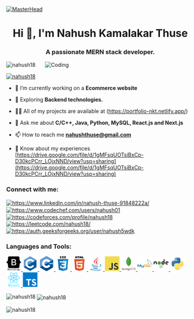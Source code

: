 [![MasterHead](https://user-images.githubusercontent.com/65373279/148280039-301b677b-74e7-49f8-af75-15e7c9253d74.png)]([https://rishavchanda.io](https://user-images.githubusercontent.com/65373279/148280039-301b677b-74e7-49f8-af75-15e7c9253d74.png))
<h1 align="center">Hi 👋, I'm Nahush Kamalakar Thuse</h1>
<h3 align="center">A passionate MERN stack developer.</h3>
<img align="right" alt="Coding" width="400" src="https://cdn.dribbble.com/users/1162077/screenshots/3848914/programmer.gif">
<p align="left"> <img src="https://komarev.com/ghpvc/?username=nahush18&label=Profile%20views&color=0e75b6&style=flat" alt="nahush18" /> </p>

<p align="left"> <a href="https://github.com/ryo-ma/github-profile-trophy"><img src="https://github-profile-trophy.vercel.app/?username=nahush18" alt="nahush18" /></a> </p>

- 🔭 I’m currently working on a **Ecommerce website**

- 🌱 Exploring **Backend technologies.**

- 👨‍💻 All of my projects are available at (https://portfolio-nkt.netlify.app/)

- 💬 Ask me about **C/C++, Java, Python, MySQL, React.js and Next.js**

- 📫 How to reach me **nahushthuse@gmail.com**

- 📄 Know about my experiences [https://drive.google.com/file/d/1gMFsqUOTsiBxCp-D30kcPCrr_LOjxNND/view?usp=sharing](https://drive.google.com/file/d/1gMFsqUOTsiBxCp-D30kcPCrr_LOjxNND/view?usp=sharing)

<h3 align="left">Connect with me:</h3>
<p align="left">
<a href="https://linkedin.com/in/https://www.linkedin.com/in/nahush-thuse-91848222a/" target="blank"><img align="center" src="https://raw.githubusercontent.com/rahuldkjain/github-profile-readme-generator/master/src/images/icons/Social/linked-in-alt.svg" alt="https://www.linkedin.com/in/nahush-thuse-91848222a/" height="30" width="40" /></a>
<a href="https://www.codechef.com/users/https://www.codechef.com/users/nahush01" target="blank"><img align="center" src="https://cdn.jsdelivr.net/npm/simple-icons@3.1.0/icons/codechef.svg" alt="https://www.codechef.com/users/nahush01" height="30" width="40" /></a>
<a href="https://codeforces.com/profile/https://codeforces.com/profile/nahush18" target="blank"><img align="center" src="https://raw.githubusercontent.com/rahuldkjain/github-profile-readme-generator/master/src/images/icons/Social/codeforces.svg" alt="https://codeforces.com/profile/nahush18" height="30" width="40" /></a>
<a href="https://www.leetcode.com/https://leetcode.com/nahush18/" target="blank"><img align="center" src="https://raw.githubusercontent.com/rahuldkjain/github-profile-readme-generator/master/src/images/icons/Social/leet-code.svg" alt="https://leetcode.com/nahush18/" height="30" width="40" /></a>
<a href="https://auth.geeksforgeeks.org/user/https://auth.geeksforgeeks.org/user/nahush5wdk" target="blank"><img align="center" src="https://raw.githubusercontent.com/rahuldkjain/github-profile-readme-generator/master/src/images/icons/Social/geeks-for-geeks.svg" alt="https://auth.geeksforgeeks.org/user/nahush5wdk" height="30" width="40" /></a>
</p>

<h3 align="left">Languages and Tools:</h3>
<p align="left"> <a href="https://getbootstrap.com" target="_blank" rel="noreferrer"> <img src="https://raw.githubusercontent.com/devicons/devicon/master/icons/bootstrap/bootstrap-plain-wordmark.svg" alt="bootstrap" width="40" height="40"/> </a> <a href="https://www.cprogramming.com/" target="_blank" rel="noreferrer"> <img src="https://raw.githubusercontent.com/devicons/devicon/master/icons/c/c-original.svg" alt="c" width="40" height="40"/> </a> <a href="https://www.w3schools.com/cpp/" target="_blank" rel="noreferrer"> <img src="https://raw.githubusercontent.com/devicons/devicon/master/icons/cplusplus/cplusplus-original.svg" alt="cplusplus" width="40" height="40"/> </a> <a href="https://www.w3schools.com/css/" target="_blank" rel="noreferrer"> <img src="https://raw.githubusercontent.com/devicons/devicon/master/icons/css3/css3-original-wordmark.svg" alt="css3" width="40" height="40"/> </a> <a href="https://www.w3.org/html/" target="_blank" rel="noreferrer"> <img src="https://raw.githubusercontent.com/devicons/devicon/master/icons/html5/html5-original-wordmark.svg" alt="html5" width="40" height="40"/> </a> <a href="https://www.java.com" target="_blank" rel="noreferrer"> <img src="https://raw.githubusercontent.com/devicons/devicon/master/icons/java/java-original.svg" alt="java" width="40" height="40"/> </a> <a href="https://developer.mozilla.org/en-US/docs/Web/JavaScript" target="_blank" rel="noreferrer"> <img src="https://raw.githubusercontent.com/devicons/devicon/master/icons/javascript/javascript-original.svg" alt="javascript" width="40" height="40"/> </a> <a href="https://www.mongodb.com/" target="_blank" rel="noreferrer"> <img src="https://raw.githubusercontent.com/devicons/devicon/master/icons/mongodb/mongodb-original-wordmark.svg" alt="mongodb" width="40" height="40"/> </a> <a href="https://www.mysql.com/" target="_blank" rel="noreferrer"> <img src="https://raw.githubusercontent.com/devicons/devicon/master/icons/mysql/mysql-original-wordmark.svg" alt="mysql" width="40" height="40"/> </a> <a href="https://nodejs.org" target="_blank" rel="noreferrer"> <img src="https://raw.githubusercontent.com/devicons/devicon/master/icons/nodejs/nodejs-original-wordmark.svg" alt="nodejs" width="40" height="40"/> </a> <a href="https://www.python.org" target="_blank" rel="noreferrer"> <img src="https://raw.githubusercontent.com/devicons/devicon/master/icons/python/python-original.svg" alt="python" width="40" height="40"/> </a> <a href="https://reactjs.org/" target="_blank" rel="noreferrer"> <img src="https://raw.githubusercontent.com/devicons/devicon/master/icons/react/react-original-wordmark.svg" alt="react" width="40" height="40"/> </a> <a href="https://www.typescriptlang.org/" target="_blank" rel="noreferrer"> <img src="https://raw.githubusercontent.com/devicons/devicon/master/icons/typescript/typescript-original.svg" alt="typescript" width="40" height="40"/> </a> </p>

<p><img align="left" src="https://github-readme-stats.vercel.app/api/top-langs?username=nahush18&show_icons=true&locale=en&layout=compact" alt="nahush18" /></p>

<p>&nbsp;<img align="center" src="https://github-readme-stats.vercel.app/api?username=nahush18&show_icons=true&locale=en" alt="nahush18" /></p>

<p><img align="center" src="https://github-readme-streak-stats.herokuapp.com/?user=nahush18&" alt="nahush18" /></p>
